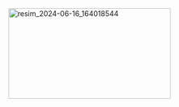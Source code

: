 <img src="[http://url/to/img.png](https://github.com/Atakanaslann/otobus_bilet_uygulamasi/assets/100434129/8ae5fbea-c046-47fe-b1d9-ac3c76802d59)" alt="resim_2024-06-16_164018544" width="320" height="180">
